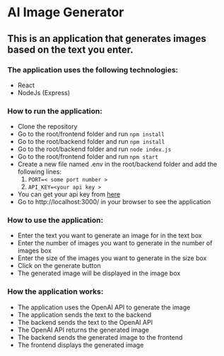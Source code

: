 # AI Image Generator

## This is an application that generates images based on the text you enter.

### The application uses the following technologies:
- React
- NodeJs (Express)

### How to run the application:
- Clone the repository
- Go to the root/frontend folder and run `npm install`
- Go to the root/backend folder and run `npm install`
- Go to the root/backend folder and run `node index.js`
- Go to the root/frontend folder and run `npm start`
- Create a new file named .env in the root/backend folder and add the following lines: 
    1. `PORT=< some port number >`
    2. `API_KEY=<your api key >`
- You can get your api key from [here](https://beta.openai.com/)
- Go to http://localhost:3000/ in your browser to see the application

### How to use the application:
- Enter the text you want to generate an image for in the text box
- Enter the number of images you want to generate in the number of images box
- Enter the size of the images you want to generate in the size box
- Click on the generate button
- The generated image will be displayed in the image box

### How the application works:
- The application uses the OpenAI API to generate the image
- The application sends the text to the backend
- The backend sends the text to the OpenAI API
- The OpenAI API returns the generated image
- The backend sends the generated image to the frontend
- The frontend displays the generated image



